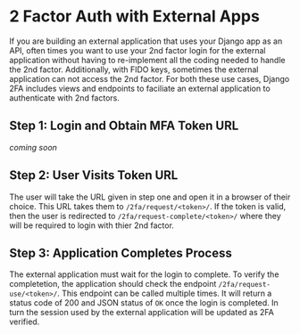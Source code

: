 # 2 Factor Auth with External Apps

If you are building an external application that uses your Django app as an API, often times you want to use your 2nd factor login for the external application without having to re-implement all the coding needed to handle the 2nd factor. Additionally, with FIDO keys, sometimes the external application can not access the 2nd factor. For both these use cases, Django 2FA includes views and endpoints to faciliate an external application to authenticate with 2nd factors.

## Step 1: Login and Obtain MFA Token URL

*coming soon*

## Step 2: User Visits Token URL

The user will take the URL given in step one and open it in a browser of their choice. This URL takes them to `/2fa/request/<token>/`. If the token is valid, then the user is redirected to `/2fa/request-complete/<token>/` where they will be required to login with thier 2nd factor.

## Step 3: Application Completes Process

The external application must wait for the login to complete. To verify the completetion, the application should check the endpoint `/2fa/request-use/<token>/`. This endpoint can be called multiple times. It will return a status code of 200 and JSON status of `OK` once the login is completed. In turn the session used by the external application will be updated as 2FA verified.
